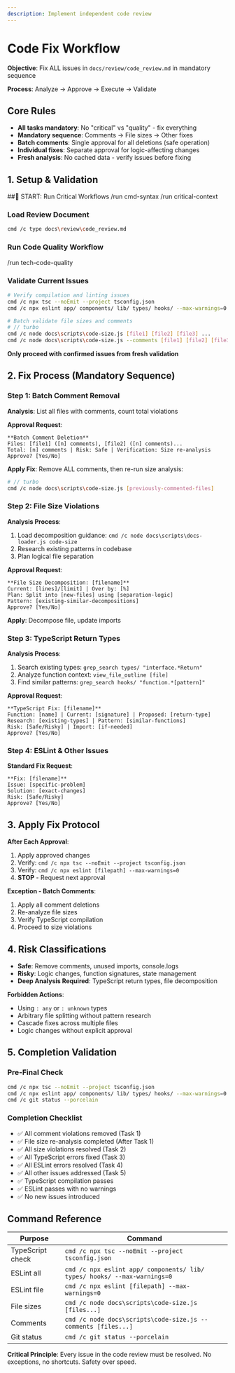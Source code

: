 ```yaml
---
description: Implement independent code review
---
```


# Code Fix Workflow

**Objective**: Fix ALL issues in `docs/review/code_review.md` in mandatory sequence

**Process**: Analyze → Approve → Execute → Validate

## Core Rules

- **All tasks mandatory**: No "critical" vs "quality" - fix everything
- **Mandatory sequence**: Comments → File sizes → Other fixes  
- **Batch comments**: Single approval for all deletions (safe operation)
- **Individual fixes**: Separate approval for logic-affecting changes
- **Fresh analysis**: No cached data - verify issues before fixing



## 1. Setup & Validation

##🚨 START: Run Critical Workflows
/run cmd-syntax
/run critical-context

### Load Review Document
```bash
cmd /c type docs\review\code_review.md
```

### Run Code Quality Workflow
/run tech-code-quality

### Validate Current Issues
```bash
# Verify compilation and linting issues
cmd /c npx tsc --noEmit --project tsconfig.json
cmd /c npx eslint app/ components/ lib/ types/ hooks/ --max-warnings=0

# Batch validate file sizes and comments
# // turbo
cmd /c node docs\scripts\code-size.js [file1] [file2] [file3] ...
cmd /c node docs\scripts\code-size.js --comments [file1] [file2] [file3] ...
```

**Only proceed with confirmed issues from fresh validation**

## 2. Fix Process (Mandatory Sequence)

### Step 1: Batch Comment Removal

**Analysis**: List all files with comments, count total violations

**Approval Request**:
```
**Batch Comment Deletion**
Files: [file1] ([n] comments), [file2] ([n] comments)...
Total: [n] comments | Risk: Safe | Verification: Size re-analysis
Approve? [Yes/No]
```

**Apply Fix**: Remove ALL comments, then re-run size analysis:
```bash
# // turbo  
cmd /c node docs\scripts\code-size.js [previously-commented-files]
```

### Step 2: File Size Violations

**Analysis Process**:
1. Load decomposition guidance: `cmd /c node docs\scripts\docs-loader.js code-size`
2. Research existing patterns in codebase
3. Plan logical file separation

**Approval Request**:
```
**File Size Decomposition: [filename]**
Current: [lines]/[limit] | Over by: [%]
Plan: Split into [new-files] using [separation-logic]
Pattern: [existing-similar-decompositions]
Approve? [Yes/No]
```

**Apply**: Decompose file, update imports

### Step 3: TypeScript Return Types

**Analysis Process**:
1. Search existing types: `grep_search types/ "interface.*Return"`
2. Analyze function context: `view_file_outline [file]`
3. Find similar patterns: `grep_search hooks/ "function.*[pattern]"`

**Approval Request**:
```
**TypeScript Fix: [filename]**
Function: [name] | Current: [signature] | Proposed: [return-type]
Research: [existing-types] | Pattern: [similar-functions]
Risk: [Safe/Risky] | Import: [if-needed]
Approve? [Yes/No]
```

### Step 4: ESLint & Other Issues

**Standard Fix Request**:
```
**Fix: [filename]**
Issue: [specific-problem]
Solution: [exact-changes]
Risk: [Safe/Risky]
Approve? [Yes/No]
```

## 3. Apply Fix Protocol

**After Each Approval**:
1. Apply approved changes
2. Verify: `cmd /c npx tsc --noEmit --project tsconfig.json`
3. Verify: `cmd /c npx eslint [filepath] --max-warnings=0` 
4. **STOP** - Request next approval

**Exception - Batch Comments**:
1. Apply all comment deletions
2. Re-analyze file sizes
3. Verify TypeScript compilation
4. Proceed to size violations

## 4. Risk Classifications

- **Safe**: Remove comments, unused imports, console.logs
- **Risky**: Logic changes, function signatures, state management  
- **Deep Analysis Required**: TypeScript return types, file decomposition

**Forbidden Actions**:
- Using `: any` or `: unknown` types
- Arbitrary file splitting without pattern research
- Cascade fixes across multiple files
- Logic changes without explicit approval

## 5. Completion Validation

### Pre-Final Check
```bash
cmd /c npx tsc --noEmit --project tsconfig.json
cmd /c npx eslint app/ components/ lib/ types/ hooks/ --max-warnings=0
cmd /c git status --porcelain
```

### Completion Checklist
- ✅ All comment violations removed (Task 1)
- ✅ File size re-analysis completed (After Task 1)
- ✅ All size violations resolved (Task 2)
- ✅ All TypeScript errors fixed (Task 3)
- ✅ All ESLint errors resolved (Task 4)
- ✅ All other issues addressed (Task 5)
- ✅ TypeScript compilation passes
- ✅ ESLint passes with no warnings
- ✅ No new issues introduced

## Command Reference

| Purpose | Command |
|---------|----------|
| TypeScript check | `cmd /c npx tsc --noEmit --project tsconfig.json` |
| ESLint all | `cmd /c npx eslint app/ components/ lib/ types/ hooks/ --max-warnings=0` |
| ESLint file | `cmd /c npx eslint [filepath] --max-warnings=0` |
| File sizes | `cmd /c node docs\scripts\code-size.js [files...]` |
| Comments | `cmd /c node docs\scripts\code-size.js --comments [files...]` |
| Git status | `cmd /c git status --porcelain` |

**Critical Principle**: Every issue in the code review must be resolved. No exceptions, no shortcuts. Safety over speed.